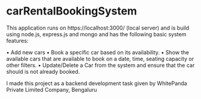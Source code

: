 # carRentalBookingSystem
This application runs on https://localhost:3000/ (local server) and is build using node.js, express.js and mongo 
and has the following basic system features:

• Add new cars 
• Book a specific car based on its availability.
• Show the available cars that are available to book on a date, time, seating capacity or other filters.
• Update/Delete a Car from the system and ensure that the car should is not already booked.

I made this project as a backend development task given by WhitePanda Private Limited Company, Bengaluru
